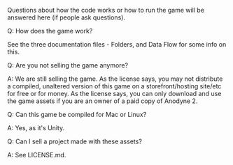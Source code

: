 Questions about how the code works or how to run the game will be answered here (if people ask questions).

Q: How does the game work?

See the three documentation files - Folders, and Data Flow for some info on this.

Q: Are you not selling the game anymore?

A: We are still selling the game. As the license says, you may not distribute a compiled, unaltered version of this game on a storefront/hosting site/etc for free or for money. As the license says, you can only download and use the game assets if you are an owner of a paid copy of Anodyne 2.

Q: Can this game be compiled for Mac or Linux?

A: Yes, as it's Unity.

Q: Can I sell a project made with these assets?

A: See LICENSE.md.
